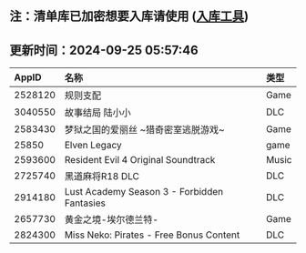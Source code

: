## 注：清单库已加密想要入库请使用 ([入库工具](https://github.com/BlankTMing/ManifestAutoUpdate/releases))

## 更新时间：2024-09-25 05:57:46
| AppID | 名称 | 类型  |
| :-------------------- | :----------------------------- | :----------- |
| 2528120 | 规则支配| Game |
| 3040550 | 故事结局 陆小小| DLC |
| 2583430 | 梦狱之国的爱丽丝 ~猎奇密室逃脱游戏~| Game |
| 25850 | Elven Legacy| game |
| 2593600 | Resident Evil 4 Original Soundtrack| Music |
| 2725740 | 黑道麻将R18 DLC| DLC |
| 2914180 | Lust Academy Season 3 - Forbidden Fantasies| DLC |
| 2657730 | 黄金之境-埃尔德兰特-| Game |
| 2824300 | Miss Neko: Pirates - Free Bonus Content| DLC |
